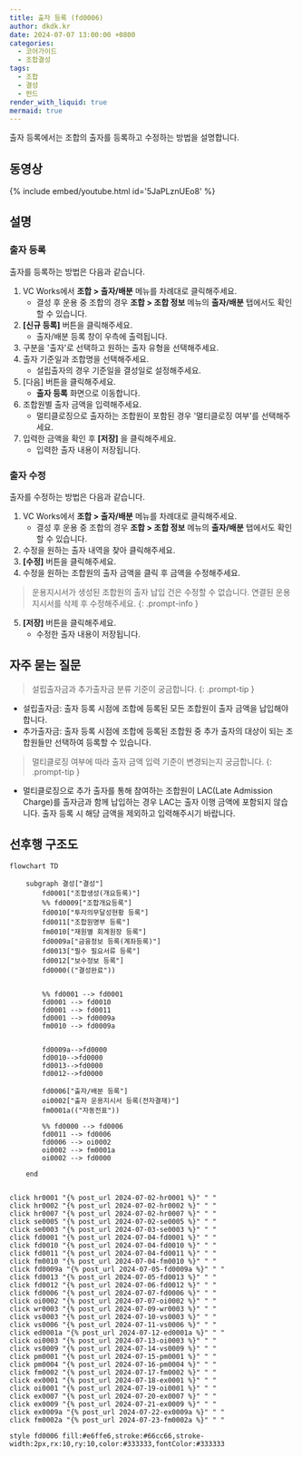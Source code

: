 ```yaml
---
title: 출자 등록 (fd0006)
author: dkdk.kr
date: 2024-07-07 13:00:00 +0800
categories:
  - 코어가이드
  - 조합결성
tags:
  - 조합
  - 결성
  - 펀드
render_with_liquid: true
mermaid: true
---
```

출자 등록에서는 조합의 출자를 등록하고 수정하는 방법을 설명합니다.

## 동영상

{% include embed/youtube.html id='5JaPLznUEo8' %}

## 설명

### 출자 등록
출자를 등록하는 방법은 다음과 같습니다.

1. VC Works에서 **조합 > 출자/배분** 메뉴를 차례대로 클릭해주세요.
	- 결성 후 운용 중 조합의 경우 **조합 > 조합 정보** 메뉴의 **출자/배분** 탭에서도 확인할 수 있습니다.
1. **[신규 등록]** 버튼을 클릭해주세요.
	- 출자/배분 등록 창이 우측에 출력됩니다.
2. 구분을 '출자'로 선택하고 원하는 출자 유형을 선택해주세요.
3. 출자 기준일과 조합명을 선택해주세요.
	- 설립출자의 경우 기준일을 결성일로 설정해주세요.
4. [다음] 버튼을 클릭해주세요.
	- **출자 등록** 화면으로 이동합니다.
5. 조합원별 출자 금액을 입력해주세요.
	- 멀티클로징으로 출자하는 조합원이 포함된 경우 '멀티클로징 여부'를 선택해주세요. 
6. 입력한 금액을 확인 후 **[저장]** 을 클릭해주세요.
	- 입력한 출자 내용이 저장됩니다.

### 출자 수정
출자를 수정하는 방법은 다음과 같습니다.
1. VC Works에서 **조합 > 출자/배분** 메뉴를 차례대로 클릭해주세요.
	- 결성 후 운용 중 조합의 경우 **조합 > 조합 정보** 메뉴의 **출자/배분** 탭에서도 확인할 수 있습니다.
2. 수정을 원하는 출자 내역을 찾아 클릭해주세요.
3. **[수정]** 버튼을 클릭해주세요.
4. 수정을 원하는 조합원의 출자 금액을 클릭 후 금액을 수정해주세요.

> 운용지시서가 생성된 조합원의 출자 납입 건은 수정할 수 없습니다. 연결된 운용지시서를 삭제 후 수정해주세요.
{: .prompt-info }

5. **[저장]** 버튼을 클릭해주세요.
	- 수정한 출자 내용이 저장됩니다.

## 자주 묻는 질문
> 설립출자금과 추가출자금 분류 기준이 궁금합니다.
{: .prompt-tip }
- 설립출자금: 출자 등록 시점에 조합에 등록된 모든 조합원이 출자 금액을 납입해야 합니다.
- 추가출자금: 출자 등록 시점에 조합에 등록된 조합원 중 추가 출자의 대상이 되는 조합원들만 선택하여 등록할 수 있습니다.

> 멀티클로징 여부에 따라 출자 금액 입력 기준이 변경되는지 궁금합니다.
{: .prompt-tip }
- 멀티클로징으로 추가 출자를 통해 참여하는 조합원이 LAC(Late Admission Charge)를 출자금과 함께 납입하는 경우 LAC는 출자 이행 금액에 포함되지 않습니다. 출자 등록 시 해당 금액을 제외하고 입력해주시기 바랍니다.
## 선후행 구조도

```mermaid
flowchart TD

    subgraph 결성["결성"]
        fd0001["조합생성(개요등록)"]
        %% fd0009["조합개요등록"]
        fd0010["투자의무달성현황 등록"]
        fd0011["조합원명부 등록"]
        fm0010["재원별 회계원장 등록"]
        fd0009a["금융정보 등록(계좌등록)"]
        fd0013["필수 필요서류 등록"]
        fd0012["보수정보 등록"]
        fd0000(("결성완료"))

        
        %% fd0001 --> fd0001
        fd0001 --> fd0010
        fd0001 --> fd0011 
        fd0001 --> fd0009a 
        fm0010 --> fd0009a


        fd0009a-->fd0000
        fd0010-->fd0000
        fd0013-->fd0000
        fd0012-->fd0000

        fd0006["출자/배분 등록"]
        oi0002["출자 운용지시서 등록(전자결재)"]
        fm0001a(("자동전표"))

        %% fd0000 --> fd0006
        fd0011 --> fd0006
        fd0006 --> oi0002 
        oi0002 --> fm0001a
        oi0002 --> fd0000

    end

    
click hr0001 "{% post_url 2024-07-02-hr0001 %}" " "
click hr0002 "{% post_url 2024-07-02-hr0002 %}" " "
click hr0007 "{% post_url 2024-07-02-hr0007 %}" " "
click se0005 "{% post_url 2024-07-02-se0005 %}" " "
click se0003 "{% post_url 2024-07-03-se0003 %}" " "
click fd0001 "{% post_url 2024-07-04-fd0001 %}" " "
click fd0010 "{% post_url 2024-07-04-fd0010 %}" " "
click fd0011 "{% post_url 2024-07-04-fd0011 %}" " "
click fm0010 "{% post_url 2024-07-04-fm0010 %}" " "
click fd0009a "{% post_url 2024-07-05-fd0009a %}" " "
click fd0013 "{% post_url 2024-07-05-fd0013 %}" " "
click fd0012 "{% post_url 2024-07-06-fd0012 %}" " "
click fd0006 "{% post_url 2024-07-07-fd0006 %}" " "
click oi0002 "{% post_url 2024-07-07-oi0002 %}" " "
click wr0003 "{% post_url 2024-07-09-wr0003 %}" " "
click vs0003 "{% post_url 2024-07-10-vs0003 %}" " "
click vs0006 "{% post_url 2024-07-11-vs0006 %}" " "
click ed0001a "{% post_url 2024-07-12-ed0001a %}" " "
click oi0003 "{% post_url 2024-07-13-oi0003 %}" " "
click vs0009 "{% post_url 2024-07-14-vs0009 %}" " "
click pm0001 "{% post_url 2024-07-15-pm0001 %}" " "
click pm0004 "{% post_url 2024-07-16-pm0004 %}" " "
click fm0002 "{% post_url 2024-07-17-fm0002 %}" " "
click ex0001 "{% post_url 2024-07-18-ex0001 %}" " "
click oi0001 "{% post_url 2024-07-19-oi0001 %}" " "
click ex0007 "{% post_url 2024-07-20-ex0007 %}" " "
click ex0009 "{% post_url 2024-07-21-ex0009 %}" " "
click ex0009a "{% post_url 2024-07-22-ex0009a %}" " "
click fm0002a "{% post_url 2024-07-23-fm0002a %}" " "

style fd0006 fill:#e6ffe6,stroke:#66cc66,stroke-width:2px,rx:10,ry:10,color:#333333,fontColor:#333333

```
